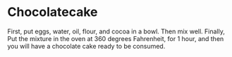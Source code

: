 # Chocolatecake
First, put eggs, water, oil, flour, and cocoa in a bowl. Then mix well. Finally, Put the mixture in the oven at 360 degrees Fahrenheit, for  1 hour, and then you will have a chocolate cake ready to be consumed.